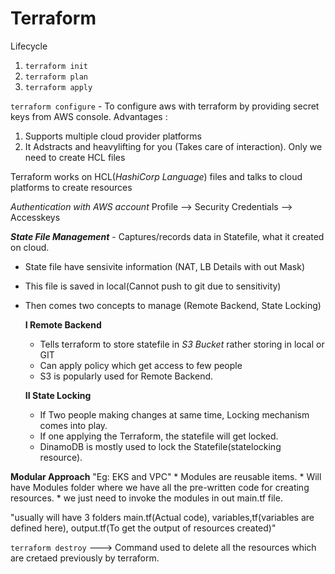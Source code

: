 # Terraform 
  Lifecycle
  1. ```terraform init```
  2. ```terraform plan```
  3. ```terraform apply```

  ```terraform configure``` - To configure aws with terraform by providing secret keys from AWS console.
Advantages :
1. Supports multiple cloud provider platforms 
2. It Adstracts and heavylifting for you (Takes care of interaction). Only we need to create HCL files

Terraform works on HCL(_HashiCorp Language_) files and talks to cloud platforms to create resources

*Authentication with AWS account*
Profile --> Security Credentials --> Accesskeys

_**State File Management**_ - Captures/records data in Statefile, what it created on cloud.
* State file have sensivite information (NAT, LB Details with out Mask)
* This file is saved in local(Cannot push to git due to sensitivity)
* Then comes two concepts to manage (Remote Backend, State Locking)

  **I Remote Backend**
    * Tells terraform to store statefile in _S3 Bucket_ rather storing in local or GIT
    * Can apply policy which get access to few people
    * S3 is popularly used for Remote Backend.
 
  **II State Locking**
    * If Two people making changes at same time, Locking mechanism comes into play.
    * If one applying the Terraform, the statefile will get locked.
    * DinamoDB is mostly used to lock the Statefile(statelocking resource).
  
**Modular Approach** "Eg: EKS and VPC"
    * Modules are reusable items.
    * Will have Modules folder where we have all the pre-written code for creating resources.
    * we just need to invoke the modules in out main.tf file.
    
"usually will have 3 folders main.tf(Actual code), variables,tf(variables are defined here), output.tf(To get the output of resources created)"


``` terraform destroy ``` ---> Command used to delete all the resources which are cretaed previously by terraform.
